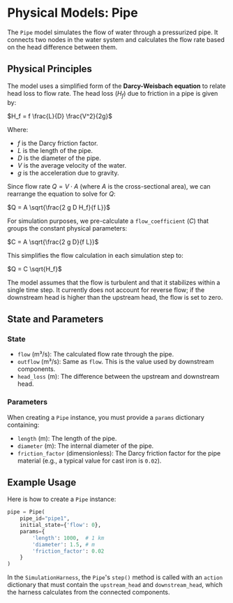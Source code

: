 # Physical Models: Pipe

The `Pipe` model simulates the flow of water through a pressurized pipe. It connects two nodes in the water system and calculates the flow rate based on the head difference between them.

## Physical Principles

The model uses a simplified form of the **Darcy-Weisbach equation** to relate head loss to flow rate. The head loss ($H_f$) due to friction in a pipe is given by:

$H_f = f \frac{L}{D} \frac{V^2}{2g}$

Where:
- $f$ is the Darcy friction factor.
- $L$ is the length of the pipe.
- $D$ is the diameter of the pipe.
- $V$ is the average velocity of the water.
- $g$ is the acceleration due to gravity.

Since flow rate $Q = V \cdot A$ (where $A$ is the cross-sectional area), we can rearrange the equation to solve for $Q$:

$Q = A \sqrt{\frac{2 g D H_f}{f L}}$

For simulation purposes, we pre-calculate a `flow_coefficient` ($C$) that groups the constant physical parameters:

$C = A \sqrt{\frac{2 g D}{f L}}$

This simplifies the flow calculation in each simulation step to:

$Q = C \sqrt{H_f}$

The model assumes that the flow is turbulent and that it stabilizes within a single time step. It currently does not account for reverse flow; if the downstream head is higher than the upstream head, the flow is set to zero.

## State and Parameters

### State

-   `flow` (m³/s): The calculated flow rate through the pipe.
-   `outflow` (m³/s): Same as `flow`. This is the value used by downstream components.
-   `head_loss` (m): The difference between the upstream and downstream head.

### Parameters

When creating a `Pipe` instance, you must provide a `params` dictionary containing:
-   `length` (m): The length of the pipe.
-   `diameter` (m): The internal diameter of the pipe.
-   `friction_factor` (dimensionless): The Darcy friction factor for the pipe material (e.g., a typical value for cast iron is `0.02`).

## Example Usage

Here is how to create a `Pipe` instance:

```python
pipe = Pipe(
    pipe_id="pipe1",
    initial_state={'flow': 0},
    params={
        'length': 1000,  # 1 km
        'diameter': 1.5, # m
        'friction_factor': 0.02
    }
)
```

In the `SimulationHarness`, the `Pipe`'s `step()` method is called with an `action` dictionary that must contain the `upstream_head` and `downstream_head`, which the harness calculates from the connected components.
